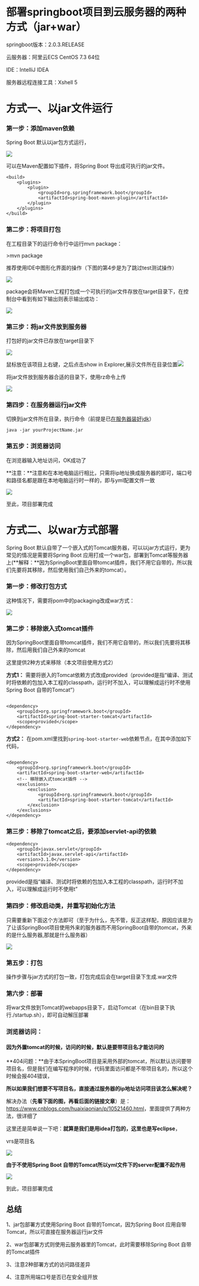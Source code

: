 # 部署springboot项目到云服务器的两种方式（jar+war）

springboot版本：2.0.3.RELEASE

云服务器：阿里云ECS CentOS 7.3 64位

IDE：IntelliJ IDEA

服务器远程连接工具：Xshell 5

# 方式一、以jar文件运行

### 第一步：添加maven依赖

Spring Boot 默认以jar包方式运行，

![](https://javaalliance.oss-cn-shenzhen.aliyuncs.com/img/20190520092726.png)

可以在Maven配置如下插件，将Spring Boot 导出成可执行的jar文件。

```
<build>
	<plugins>   
		<plugin>
			<groupId>org.springframework.boot</groupId>
			<artifactId>spring-boot-maven-plugin</artifactId>
		</plugin>
	</plugins>
</build>
```

### 第二步：将项目打包

在工程目录下的运行命令行中运行mvn package：

\>mvn package

推荐使用IDE中图形化界面的操作（下图的第4步是为了跳过test测试操作）

![](https://javaalliance.oss-cn-shenzhen.aliyuncs.com/img/20190520093311.png)

package会将Maven工程打包成一个可执行的jar文件存放在target目录下，在控制台中看到有如下输出则表示输出成功：

![](https://javaalliance.oss-cn-shenzhen.aliyuncs.com/img/20190520093456.png)



### 第三步：将jar文件放到服务器

 打包好的jar文件已存放在target目录下

![](https://javaalliance.oss-cn-shenzhen.aliyuncs.com/img/20190520093719.png)

鼠标放在该项目上右键，之后点击show in Explorer,展示文件所在目录位置![](https://javaalliance.oss-cn-shenzhen.aliyuncs.com/img/20190520125719.png)

将jar文件放到服务器合适的目录下，使用rz命令上传

![](https://javaalliance.oss-cn-shenzhen.aliyuncs.com/img/20190520125442.png)



### 第四步：在服务器运行jar文件

切换到jar文件所在目录，执行命令（前提是已[在服务器装好jdk](https://blog.csdn.net/weixin_39274753/article/details/80315256)）

```
java -jar yourProjectName.jar
```

### 第五步：浏览器访问

在浏览器输入地址访问，OK成功了

**注意：**注意和在本地电脑运行相比，只需将ip地址换成服务器的即可，端口号和路径名都是跟在本地电脑运行时一样的，即与yml配置文件一致

![](https://javaalliance.oss-cn-shenzhen.aliyuncs.com/img/20190520101005.png)

至此，项目部署完成



# 方式二、以war方式部署

Spring Boot 默认自带了一个嵌入式的Tomcat服务器，可以以jar方式运行，更为常见的情况是需要将Spring Boot 应用打成一个war包，部署到Tomcat等服务器上(**解释：**因为SpringBoot里面自带tomcat插件，我们不用它自带的，所以我们先要将其移除，然后使用我们自己外来的tomcat）。

### 第一步：修改打包方式

这种情况下，需要将pom中的packaging改成war方式：

![](https://javaalliance.oss-cn-shenzhen.aliyuncs.com/img/20190520101254.png)

### 第二步：移除嵌入式tomcat插件

因为SpringBoot里面自带tomcat插件，我们不用它自带的，所以我们先要将其移除，然后用我们自己外来的tomcat

这里提供2种方式来移除（本文项目使用方式2）

 **方式1：** 需要将嵌入的Tomcat依赖方式改成provided（provided是指“编译、测试时将依赖的包加入本工程的classpath，运行时不加入，可以理解成运行时不使用Spring Boot 自带的Tomcat”）

```

<dependency>
    <groupId>org.springframework.boot</groupId>
    <artifactId>spring-boot-starter-tomcat</artifactId>
    <scope>provided</scope>
</dependency>
```

 

**方式2：** 在pom.xml里找到`spring-boot-starter-web`依赖节点，在其中添加如下代码，

```

<dependency>
    <groupId>org.springframework.boot</groupId>
    <artifactId>spring-boot-starter-web</artifactId>
    <!-- 移除嵌入式tomcat插件 -->
    <exclusions>
        <exclusion>
            <groupId>org.springframework.boot</groupId>
            <artifactId>spring-boot-starter-tomcat</artifactId>
        </exclusion>
    </exclusions>
</dependency>
```



### 第三步：移除了tomcat之后，要添加servlet-api的依赖

```
<dependency>
    <groupId>javax.servlet</groupId>
    <artifactId>javax.servlet-api</artifactId>
    <version>3.1.0</version>
    <scope>provided</scope>   
</dependency>
```

provided是指“编译、测试时将依赖的包加入本工程的classpath，运行时不加入，可以理解成运行时不使用t”



### 第四步：修改启动类，并重写初始化方法

只需要重新下面这个方法即可（至于为什么，先不管，反正这样配，原因应该是为了让该SpringBoot项目使用外来的服务器而不用SpringBoot自带的tomcat，外来的是什么服务器,那就是什么服务器）

![](https://javaalliance.oss-cn-shenzhen.aliyuncs.com/img/20190520123500.png)

### 第五步：打包

操作步骤与jar方式的打包一致，打包完成后会在target目录下生成.war文件

###  第六步：部署

将war文件放到Tomcat的webapps目录下，启动Tomcat（在bin目录下执行./startup.sh），即可自动解压部署

### 浏览器访问：

####  因为外置tomcat的时候，访问的时候，默认是要带项目名才能访问的

**404问题：**由于本SpringBoot项目是采用外部的tomcat，所以默认访问要带项目名，但是我们在编写程序的时候，代码里面访问都是不带项目名的，所以这个时候会报404错误，

**所以如果我们想要不写项目名，直接通过服务器的ip地址访问项目该怎么解决呢？**

解决办法（**先看下面的图，再看后面的链接文章**）是：<https://www.cnblogs.com/huaixiaonian/p/10521460.html>，里面提供了两种方法，很详细了

这里还是简单说一下吧：**就算是我们是用idea打包的，这里也是写eclipse**，

vrs是项目名

![](https://javaalliance.oss-cn-shenzhen.aliyuncs.com/img/20190520124328.png)



**由于不使用Spring Boot 自带的Tomcat所以yml文件下的server配置不起作用**

![](https://javaalliance.oss-cn-shenzhen.aliyuncs.com/img/20190520125037.png)

到此，项目部署完成

##  总结

1、jar包部署方式使用Spring Boot 自带的Tomcat，因为Spring Boot 应用自带Tomcat，所以可直接在服务器运行jar文件

2、war包部署方式则使用云服务器里的Tomcat，此时需要移除Spring Boot 自带的Tomcat插件

3、注意2种部署方式的访问路径差异

4、注意所用端口号是否已在安全组开放

